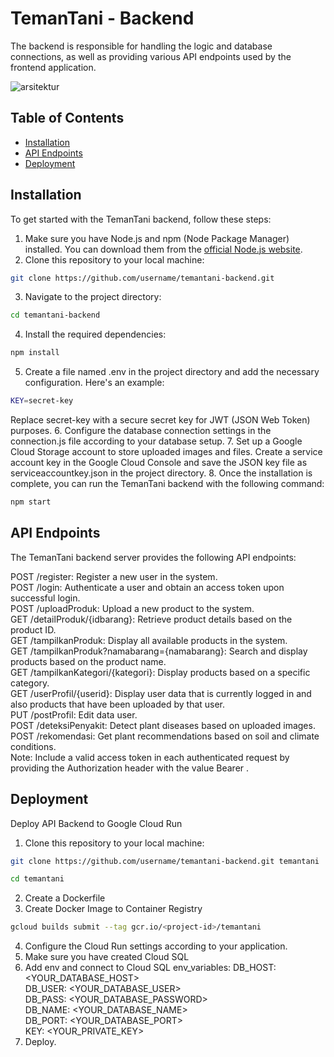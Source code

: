 # TemanTani - Backend

The backend is responsible for handling the logic and database connections, as well as providing various API endpoints used by the frontend application.

![arsitektur](https://github.com/Teman-Tani-Bangkit/Cloud-Computing/assets/85775533/1758042b-d835-4c03-9f5b-5f1273ccceda)


## Table of Contents

- [Installation](#installation)
- [API Endpoints](#api-endpoints)
- [Deployment](#deployment)

## Installation

To get started with the TemanTani backend, follow these steps:

1. Make sure you have Node.js and npm (Node Package Manager) installed. You can download them from the [official Node.js website](https://nodejs.org).
2. Clone this repository to your local machine:
```bash
git clone https://github.com/username/temantani-backend.git
```
3. Navigate to the project directory:
```bash
cd temantani-backend
```
4. Install the required dependencies:
```bash
npm install
```
5. Create a file named .env in the project directory and add the necessary configuration. Here's an example:
```bash
KEY=secret-key
```
Replace secret-key with a secure secret key for JWT (JSON Web Token) purposes.
6. Configure the database connection settings in the connection.js file according to your database setup.
7. Set up a Google Cloud Storage account to store uploaded images and files. Create a service account key in the Google Cloud Console and save the JSON key file as serviceaccountkey.json in the project directory.
8. Once the installation is complete, you can run the TemanTani backend with the following command:
```bash
npm start
```

## API Endpoints
The TemanTani backend server provides the following API endpoints:

POST /register: Register a new user in the system.  
POST /login: Authenticate a user and obtain an access token upon successful login.  
POST /uploadProduk: Upload a new product to the system.  
GET /detailProduk/{idbarang}: Retrieve product details based on the product ID.  
GET /tampilkanProduk: Display all available products in the system.  
GET /tampilkanProduk?namabarang={namabarang}: Search and display products based on the product name.  
GET /tampilkanKategori/{kategori}: Display products based on a specific category.  
GET /userProfil/{userid}: Display user data that is currently logged in and also products that have been uploaded by that user.  
PUT /postProfil: Edit data user.  
POST /deteksiPenyakit: Detect plant diseases based on uploaded images.  
POST /rekomendasi: Get plant recommendations based on soil and climate conditions.  
Note: Include a valid access token in each authenticated request by providing the Authorization header with the value Bearer <access-token>.  
  
## Deployment
Deploy API Backend to Google Cloud Run
  
1. Clone this repository to your local machine:
```bash
git clone https://github.com/username/temantani-backend.git temantani
```
```bash
cd temantani
```
2. Create a Dockerfile
3. Create Docker Image to Container Registry
```bash
gcloud builds submit --tag gcr.io/<project-id>/temantani
```
4. Configure the Cloud Run settings according to your application.
5. Make sure you have created Cloud SQL
6. Add env and connect to Cloud SQL
env_variables:
  DB_HOST: <YOUR_DATABASE_HOST>  
  DB_USER: <YOUR_DATABASE_USER>  
  DB_PASS: <YOUR_DATABASE_PASSWORD>  
  DB_NAME: <YOUR_DATABASE_NAME>  
  DB_PORT: <YOUR_DATABASE_PORT>  
  KEY: <YOUR_PRIVATE_KEY>  
7. Deploy.
